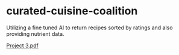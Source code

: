 # curated-cuisine-coalition
Utilizing a fine tuned AI to return recipes sorted by ratings and also providing nutrient data.

[Project 3.pdf](https://github.com/NebulaCrasher/curated-cuisine-coalition/files/10799208/Project.3.pdf)
